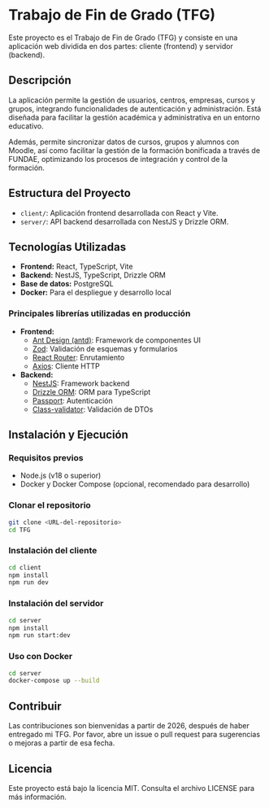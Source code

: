 # Trabajo de Fin de Grado (TFG)

Este proyecto es el Trabajo de Fin de Grado (TFG) y consiste en una aplicación web dividida en dos partes: cliente (frontend) y servidor (backend).

## Descripción
La aplicación permite la gestión de usuarios, centros, empresas, cursos y grupos, integrando funcionalidades de autenticación y administración. Está diseñada para facilitar la gestión académica y administrativa en un entorno educativo.

Además, permite sincronizar datos de cursos, grupos y alumnos con Moodle, así como facilitar la gestión de la formación bonificada a través de FUNDAE, optimizando los procesos de integración y control de la formación.

## Estructura del Proyecto
- `client/`: Aplicación frontend desarrollada con React y Vite.
- `server/`: API backend desarrollada con NestJS y Drizzle ORM.

## Tecnologías Utilizadas
- **Frontend:** React, TypeScript, Vite
- **Backend:** NestJS, TypeScript, Drizzle ORM
- **Base de datos:** PostgreSQL
- **Docker:** Para el despliegue y desarrollo local

### Principales librerías utilizadas en producción
- **Frontend:**
  - [Ant Design (antd)](https://ant.design/): Framework de componentes UI
  - [Zod](https://zod.dev/): Validación de esquemas y formularios
  - [React Router](https://reactrouter.com/): Enrutamiento
  - [Axios](https://axios-http.com/): Cliente HTTP
- **Backend:**
  - [NestJS](https://nestjs.com/): Framework backend
  - [Drizzle ORM](https://orm.drizzle.team/): ORM para TypeScript
  - [Passport](http://www.passportjs.org/): Autenticación
  - [Class-validator](https://github.com/typestack/class-validator): Validación de DTOs

## Instalación y Ejecución

### Requisitos previos
- Node.js (v18 o superior)
- Docker y Docker Compose (opcional, recomendado para desarrollo)

### Clonar el repositorio
```bash
git clone <URL-del-repositorio>
cd TFG
```

### Instalación del cliente
```bash
cd client
npm install
npm run dev
```

### Instalación del servidor
```bash
cd server
npm install
npm run start:dev
```

### Uso con Docker
```bash
cd server
docker-compose up --build
```

## Contribuir
Las contribuciones son bienvenidas a partir de 2026, después de haber entregado mi TFG. Por favor, abre un issue o pull request para sugerencias o mejoras a partir de esa fecha.

## Licencia
Este proyecto está bajo la licencia MIT. Consulta el archivo LICENSE para más información.
